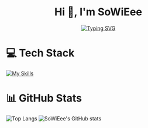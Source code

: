 <h1 align="center">Hi 👋, I'm SoWiEee</h1>
<p align="center">
<a href="https://git.io/typing-svg"><img src="https://readme-typing-svg.demolab.com?font=Sriracha&size=22&pause=1000&center=true&vCenter=true&width=380&lines=A+CSIE+student+from+Taiwan" alt="Typing SVG" /></a>
</p>


# 💻 Tech Stack
[![My Skills](https://skillicons.dev/icons?i=html,css,js,ts,vue,pinia,vuetify,vite,c,cpp,cs,rust,py,ai,ps, )](https://skillicons.dev)

# 📊 GitHub Stats
![Top Langs](https://github-readme-stats.vercel.app/api/top-langs/?username=sowieee&layout=compact&theme=vue-dark)
![SoWiEee's GitHub stats](https://github-readme-stats.vercel.app/api?username=sowieee&show_icons=true&theme=vue-dark)

